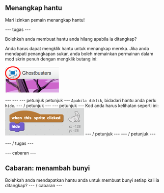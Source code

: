 ## Menangkap hantu

Mari izinkan pemain menangkap hantu!

\--- tugas \---

Bolehkah anda membuat hantu anda hilang apabila ia ditangkap?

Anda harus dapat mengklik hantu untuk menangkap mereka. Jika anda mendapati penangkapan sukar, anda boleh memainkan permainan dalam mod skrin penuh dengan mengklik butang ini:

![tangkapan skrin](images/ghost-fullscreen.png)

\--- \--- \--- petunjuk petunjuk \--- `Apabila diklik`, bidadari hantu anda perlu `hide`. \--- / petunjuk \--- \--- petunjuk \--- Kod anda harus kelihatan seperti ini: ![screenshot](images/ghost-catch-code.png) \--- / petunjuk \--- \--- / petunjuk \---

\--- / tugas \---

\--- cabaran \---

## Cabaran: menambah bunyi

Bolehkah anda mendapatkan hantu anda untuk membuat bunyi setiap kali ia ditangkap? \--- / cabaran \---